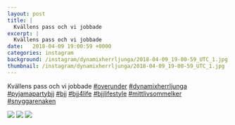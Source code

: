 ```yaml
---
layout: post
title: |
  Kvällens pass och vi jobbade 
excerpt: |
  Kvällens pass och vi jobbade        
date:   2018-04-09 19:00:59 +0000
categories: instagram
background: /instagram/dynamixherrljunga/2018-04-09_19-00-59_UTC_1.jpg
thumbnail: /instagram/dynamixherrljunga/2018-04-09_19-00-59_UTC_1.jpg
---
```

Kvällens pass och vi jobbade [#overunder](https://www.instagram.com/explore/tags/overunder/) [#dynamixherrljunga](https://www.instagram.com/explore/tags/dynamixherrljunga/) [#pyjamapartybjj](https://www.instagram.com/explore/tags/pyjamapartybjj/) [#bjj](https://www.instagram.com/explore/tags/bjj/) [#bjj4life](https://www.instagram.com/explore/tags/bjj4life/) [#bjjlifestyle](https://www.instagram.com/explore/tags/bjjlifestyle/) [#mittlivsommelker](https://www.instagram.com/explore/tags/mittlivsommelker/) [#snyggarenaken](https://www.instagram.com/explore/tags/snyggarenaken/)



<img src='/www-dynamix-herrljunga/instagram/dynamixherrljunga/2018-04-09_19-00-59_UTC_1.jpg' class='img-fluid' />


<img src='/www-dynamix-herrljunga/instagram/dynamixherrljunga/2018-04-09_19-00-59_UTC_2.jpg' class='img-fluid' />


<img src='/www-dynamix-herrljunga/instagram/dynamixherrljunga/2018-04-09_19-00-59_UTC_3.jpg' class='img-fluid' />
